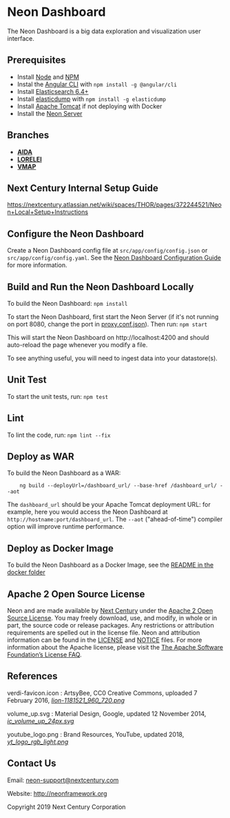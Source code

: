 # Neon Dashboard

The Neon Dashboard is a big data exploration and visualization user interface.

## Prerequisites

* Install [Node](https://nodejs.org/en/) and [NPM](https://www.npmjs.com/)
* Instal the [Angular CLI](https://github.com/angular/angular-cli) with `npm install -g @angular/cli`
* Install [Elasticsearch 6.4+](https://www.elastic.co/products/elasticsearch)
* Install [elasticdump](https://www.npmjs.com/package/elasticdump) with `npm install -g elasticdump`
* Install [Apache Tomcat](http://tomcat.apache.org/) if not deploying with Docker
* Install the [Neon Server](https://github.com/NextCenturyCorporation/neon-server)

## Branches

* [**AIDA**](https://github.com/NextCenturyCorporation/neon-dash-internal/tree/verdi-master/)
* [**LORELEI**](https://github.com/NextCenturyCorporation/neon-dash-internal/tree/lorelei-master/)
* [**VMAP**](https://github.com/NextCenturyCorporation/neon-dash-internal/tree/vmap-master/)

## Next Century Internal Setup Guide

https://nextcentury.atlassian.net/wiki/spaces/THOR/pages/372244521/Neon+Local+Setup+Instructions

## Configure the Neon Dashboard

Create a Neon Dashboard config file at `src/app/config/config.json` or `src/app/config/config.yaml`.  See the [Neon Dashboard Configuration Guide](./DASHBOARD_CONFIGURATION_GUIDE.md) for more information.

## Build and Run the Neon Dashboard Locally

To build the Neon Dashboard: `npm install`

To start the Neon Dashboard, first start the Neon Server (if it's not running on port 8080, change the port in [proxy.conf.json](./proxy.conf.json)).  Then run: `npm start`

This will start the Neon Dashboard on http://localhost:4200 and should auto-reload the page whenever you modify a file.

To see anything useful, you will need to ingest data into your datastore(s).

## Unit Test

To start the unit tests, run: `npm test`

## Lint

To lint the code, run: `npm lint --fix`

## Deploy as WAR

To build the Neon Dashboard as a WAR:

        ng build --deployUrl=/dashboard_url/ --base-href /dashboard_url/ --aot

The `dashboard_url` should be your Apache Tomcat deployment URL:  for example, here you would access the Neon Dashboard at `http://hostname:port/dashboard_url`.  The `--aot` ("ahead-of-time") compiler option will improve runtime performance.

## Deploy as Docker Image

To build the Neon Dashboard as a Docker Image, see the [README in the docker folder](./docker/)

## Apache 2 Open Source License

Neon and  are made available by [Next Century](http://www.nextcentury.com) under the [Apache 2 Open Source License](http://www.apache.org/licenses/LICENSE-2.0.txt). You may freely download, use, and modify, in whole or in part, the source code or release packages. Any restrictions or attribution requirements are spelled out in the license file. Neon and  attribution information can be found in the [LICENSE](./LICENSE) and [NOTICE](./NOTICE.md) files. For more information about the Apache license, please visit the [The Apache Software Foundation’s License FAQ](http://www.apache.org/foundation/license-faq.html).

## References

verdi-favicon.icon : ArtsyBee, CC0 Creative Commons, uploaded 7 February 2016, [*lion-1181521_960_720.png*](https://pixabay.com/en/lion-egyptian-ancient-egypt-1181521/)

volume_up.svg : Material Design, Google, updated 12 November 2014, [*ic_volume_up_24px.svg*](https://github.com/google/material-design-icons/blob/master/av/svg/production/ic_volume_up_24px.svg)

youtube_logo.png : Brand Resources, YouTube, updated 2018, [*yt_logo_rgb_light.png*](https://www.youtube.com/yt/about/brand-resources/#logos-icons-colors)

## Contact Us

Email: neon-support@nextcentury.com

Website: http://neonframework.org

Copyright 2019 Next Century Corporation
